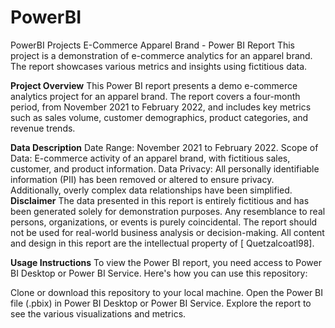 # PowerBI
PowerBI Projects
E-Commerce Apparel Brand - Power BI Report
This project is a demonstration of e-commerce analytics for an apparel brand. The report showcases various metrics and insights using fictitious data.

**Project Overview**
This Power BI report presents a demo e-commerce analytics project for an apparel brand. The report covers a four-month period, from November 2021 to February 2022, and includes key metrics such as sales volume, customer demographics, product categories, and revenue trends.

**Data Description**
Date Range: November 2021 to February 2022.
Scope of Data: E-commerce activity of an apparel brand, with fictitious sales, customer, and product information.
Data Privacy: All personally identifiable information (PII) has been removed or altered to ensure privacy. Additionally, overly complex data relationships have been simplified.
**Disclaimer**
The data presented in this report is entirely fictitious and has been generated solely for demonstration purposes. Any resemblance to real persons, organizations, or events is purely coincidental.
The report should not be used for real-world business analysis or decision-making.
All content and design in this report are the intellectual property of [
Quetzalcoatl98].

**Usage Instructions**
To view the Power BI report, you need access to Power BI Desktop or Power BI Service. Here's how you can use this repository:

Clone or download this repository to your local machine.
Open the Power BI file (.pbix) in Power BI Desktop or Power BI Service.
Explore the report to see the various visualizations and metrics.
